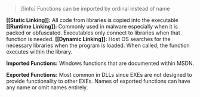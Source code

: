 >[!info] 
>Functions can be imported by ordinal instead of name

**[[Static Linking]]:** All code from libraries is copied into the executable
**[[Runtime Linking]]:** Commonly used in malware especially when it is packed or obfuscated. Executables only connect to libraries when that function is needed.
**[[Dynamic Linking]]:** Host OS searches for the necessary libraries when the program is loaded. When called, the function executes within the library. 

**Imported Functions:** Windows functions that are documented within MSDN.

**Exported Functions:** Most common in DLLs since EXEs are not designed to provide functionality to other EXEs. Names of exported functions can have any name or omit names entirely.
